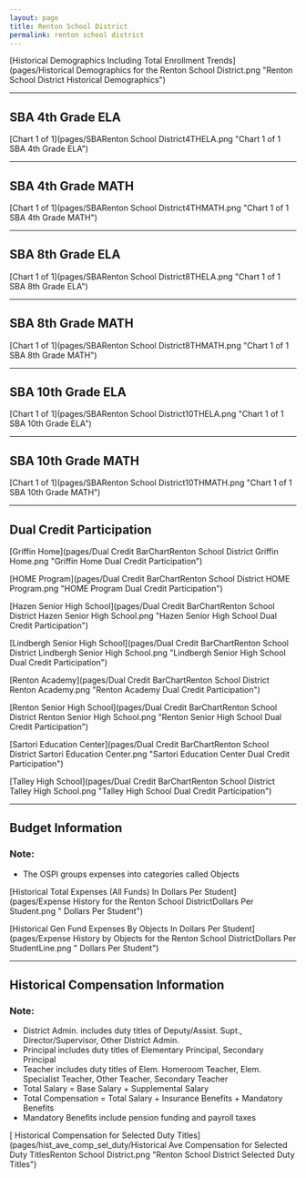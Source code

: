 ```yaml
---
layout: page
title: Renton School District
permalink: renton school district
---
```



[Historical Demographics Including Total Enrollment Trends](pages/Historical Demographics for the Renton School District.png "Renton School District Historical Demographics")

___

## SBA 4th Grade ELA

[Chart 1 of 1](pages/SBARenton School District4THELA.png "Chart 1 of 1 SBA 4th Grade ELA")


___

## SBA 4th Grade MATH

[Chart 1 of 1](pages/SBARenton School District4THMATH.png "Chart 1 of 1 SBA 4th Grade MATH")


___

## SBA 8th Grade ELA

[Chart 1 of 1](pages/SBARenton School District8THELA.png "Chart 1 of 1 SBA 8th Grade ELA")


___

## SBA 8th Grade MATH

[Chart 1 of 1](pages/SBARenton School District8THMATH.png "Chart 1 of 1 SBA 8th Grade MATH")


___

## SBA 10th Grade ELA

[Chart 1 of 1](pages/SBARenton School District10THELA.png "Chart 1 of 1 SBA 10th Grade ELA")


___

## SBA 10th Grade MATH

[Chart 1 of 1](pages/SBARenton School District10THMATH.png "Chart 1 of 1 SBA 10th Grade MATH")


___

## Dual Credit Participation

[Griffin Home](pages/Dual Credit BarChartRenton School District Griffin Home.png "Griffin Home Dual Credit Participation")

[HOME Program](pages/Dual Credit BarChartRenton School District HOME Program.png "HOME Program Dual Credit Participation")

[Hazen Senior High School](pages/Dual Credit BarChartRenton School District Hazen Senior High School.png "Hazen Senior High School Dual Credit Participation")

[Lindbergh Senior High School](pages/Dual Credit BarChartRenton School District Lindbergh Senior High School.png "Lindbergh Senior High School Dual Credit Participation")

[Renton Academy](pages/Dual Credit BarChartRenton School District Renton Academy.png "Renton Academy Dual Credit Participation")

[Renton Senior High School](pages/Dual Credit BarChartRenton School District Renton Senior High School.png "Renton Senior High School Dual Credit Participation")

[Sartori Education Center](pages/Dual Credit BarChartRenton School District Sartori Education Center.png "Sartori Education Center Dual Credit Participation")

[Talley High School](pages/Dual Credit BarChartRenton School District Talley High School.png "Talley High School Dual Credit Participation")


___

## Budget Information
### Note:
- The OSPI groups expenses into categories called Objects

[Historical Total Expenses (All Funds) In Dollars Per Student](pages/Expense History for the Renton School DistrictDollars Per Student.png " Dollars Per Student")

[Historical Gen Fund Expenses By Objects In Dollars Per Student](pages/Expense History by Objects for the Renton School DistrictDollars Per StudentLine.png " Dollars Per Student")


___

## Historical Compensation Information
### Note:
- District Admin. includes duty titles of Deputy/Assist. Supt., Director/Supervisor, Other District Admin.
- Principal includes duty titles of Elementary Principal, Secondary Principal
- Teacher includes duty titles of Elem. Homeroom Teacher, Elem. Specialist Teacher, Other Teacher, Secondary Teacher
- Total Salary = Base Salary + Supplemental Salary
- Total Compensation = Total Salary + Insurance Benefits + Mandatory Benefits
- Mandatory Benefits include pension funding and payroll taxes

[ Historical Compensation for Selected Duty Titles](pages/hist_ave_comp_sel_duty/Historical Ave Compensation for Selected Duty TitlesRenton School District.png "Renton School District Selected Duty Titles")

